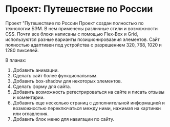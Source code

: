 # Проект: Путешествие по России

Проект "Путешествие по России
Проект создан полностью по технологии БЭМ. В нем применены различные стили и возможности CSS. Почти все блоки написаны с помощью Flex-Box и Grid, используются разные варианты позиционироваания элементов. Сайт полностью адаптивен под устройства с разрешением 320, 768, 1020 и 1280 пикселей.

В планах:

1. Добавить анимации.
2. Сделать сайт более функциональным.
3. Добавить box-shadow для некоторых элементов.
4. Сделать форму для сайта.
5. Добавить возможность регестрироваться на сайте и писать отзывы и коментарии.
6. Добавить еще несколько страниц с дополнительной информацией и возможностью переключаться между ними, нажимая на картинки или оглавления.
7. Добавить блок меню для навигации по сайту.
